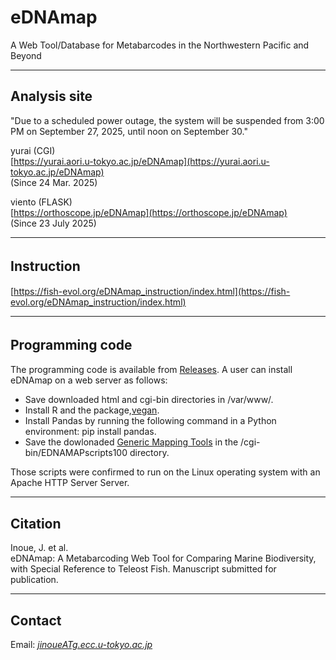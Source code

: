 # eDNAmap
A Web Tool/Database for Metabarcodes in the Northwestern Pacific and Beyond


---

## Analysis site
"Due to a scheduled power outage, the system will be suspended from 3:00 PM on September 27, 2025, until noon on September 30."   

<!-- CGI: Fast   -->
yurai (CGI)   
[https://yurai.aori.u-tokyo.ac.jp/eDNAmap](https://yurai.aori.u-tokyo.ac.jp/eDNAmap)   
(Since 24 Mar. 2025)   

viento (FLASK)   
[https://orthoscope.jp/eDNAmap](https://orthoscope.jp/eDNAmap)   
(Since 23 July 2025)      

---
## Instruction　　　
[https://fish-evol.org/eDNAmap_instruction/index.html](https://fish-evol.org/eDNAmap_instruction/index.html)   

---
## Programming code　　　
The programming code is available from [Releases](https://github.com/jun-inoue/eDNAmap/releases/tag/v1.0.0).  A user can install eDNAmap on a web server as follows:
- Save downloaded html and cgi-bin directories in /var/www/.
- Install R and the package,[vegan](https://cran.r-project.org/web/packages/vegan/index.html).
- Install Pandas by running the following command in a Python environment: pip install pandas.
- Save the dowlonaded [Generic Mapping Tools](https://www.generic-mapping-tools.org) in the /cgi-bin/EDNAMAPscripts100 directory.   

Those scripts were confirmed to run on the Linux operating system with an Apache HTTP Server Server.   

<!-- 
---

## Deployment and Maintenance

### uWSGI Restart Script

To restart the uWSGI server and clear Python cache files, use the provided script:   
bash restart_uwsgi.sh   
This script performs the following steps:   
Deletes all .pyc files in the project directory.   
Stops uWSGI using the PID file (/tmp/eDNAmap.pid) if it exists.   
Kills any remaining uWSGI processes as a fallback.   
Restarts uWSGI using the wsgi.ini configuration file.   
Log output can be checked at /var/log/uwsgi/eDNAmap.log.   
-->

---
## Citation
Inoue, J. et al.   
eDNAmap: A Metabarcoding Web Tool for Comparing Marine Biodiversity, with Special Reference to Teleost Fish. Manuscript submitted for publication.   

---
## Contact 
Email: [_jinoueATg.ecc.u-tokyo.ac.jp_](http://www.fish-evol.org/index_eng.html)
<br />  
